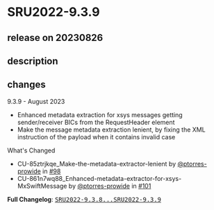 # SRU2022-9.3.9

## release on 20230826

## description

## changes

9.3.9 - August 2023

* Enhanced metadata extraction for xsys messages getting sender/receiver BICs from the RequestHeader element
* Make the message metadata extraction lenient, by fixing the XML instruction of the payload when it contains invalid case

What's Changed

* CU-85ztrjkqe_Make-the-metadata-extractor-lenient by <a class="user-mention notranslate" data-hovercard-type="user" data-hovercard-url="/users/ptorres-prowide/hovercard" data-octo-click="hovercard-link-click" data-octo-dimensions="link_type:self" href="https://github.com/ptorres-prowide">@ptorres-prowide</a> in <a class="issue-link js-issue-link" data-error-text="Failed to load title" data-id="1847475522" data-permission-text="Title is private" data-url="https://github.com/prowide/prowide-iso20022/issues/98" data-hovercard-type="pull_request" data-hovercard-url="/prowide/prowide-iso20022/pull/98/hovercard" href="https://github.com/prowide/prowide-iso20022/pull/98">#98</a>
* CU-861n7wq88_Enhanced-metadata-extractor-for-xsys-MxSwiftMessage by <a class="user-mention notranslate" data-hovercard-type="user" data-hovercard-url="/users/ptorres-prowide/hovercard" data-octo-click="hovercard-link-click" data-octo-dimensions="link_type:self" href="https://github.com/ptorres-prowide">@ptorres-prowide</a> in <a class="issue-link js-issue-link" data-error-text="Failed to load title" data-id="1862043887" data-permission-text="Title is private" data-url="https://github.com/prowide/prowide-iso20022/issues/101" data-hovercard-type="pull_request" data-hovercard-url="/prowide/prowide-iso20022/pull/101/hovercard" href="https://github.com/prowide/prowide-iso20022/pull/101">#101</a>

<strong>Full Changelog</strong>: <a class="commit-link" href="https://github.com/prowide/prowide-iso20022/compare/SRU2022-9.3.8...SRU2022-9.3.9"><tt>SRU2022-9.3.8...SRU2022-9.3.9</tt></a>

